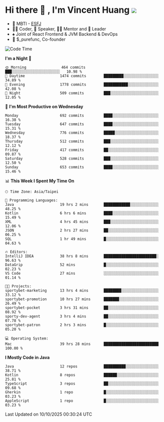 # Hi there 👋 , I'm Vincent Huang ![](https://komarev.com/ghpvc/?username=Jian-Min-Huang)
- 👀 MBTI - [ESFJ](https://www.16personalities.com/esfj-personality)
- 👨‍💻 Coder, 🎤 Speaker, 👨‍🏫 Mentor and 🚀 Leader
- ♠️ Joint of React Frontend & JVM Backend & DevOps
- 💼 $_purefunc, Co-founder

<!--START_SECTION:waka-->
![Code Time](http://img.shields.io/badge/Code%20Time-6%2C054%20hrs%202%20mins-blue)

**I'm a Night 🦉** 

```text
🌞 Morning                464 commits         ███░░░░░░░░░░░░░░░░░░░░░░   10.98 % 
🌆 Daytime                1474 commits        █████████░░░░░░░░░░░░░░░░   34.89 % 
🌃 Evening                1778 commits        ███████████░░░░░░░░░░░░░░   42.08 % 
🌙 Night                  509 commits         ███░░░░░░░░░░░░░░░░░░░░░░   12.05 % 
```
📅 **I'm Most Productive on Wednesday** 

```text
Monday                   692 commits         ████░░░░░░░░░░░░░░░░░░░░░   16.38 % 
Tuesday                  647 commits         ████░░░░░░░░░░░░░░░░░░░░░   15.31 % 
Wednesday                776 commits         █████░░░░░░░░░░░░░░░░░░░░   18.37 % 
Thursday                 512 commits         ███░░░░░░░░░░░░░░░░░░░░░░   12.12 % 
Friday                   417 commits         ██░░░░░░░░░░░░░░░░░░░░░░░   09.87 % 
Saturday                 528 commits         ███░░░░░░░░░░░░░░░░░░░░░░   12.50 % 
Sunday                   653 commits         ████░░░░░░░░░░░░░░░░░░░░░   15.46 % 
```


📊 **This Week I Spent My Time On** 

```text
🕑︎ Time Zone: Asia/Taipei

💬 Programming Languages: 
Java                     19 hrs 2 mins       ████████████░░░░░░░░░░░░░   48.25 % 
Kotlin                   6 hrs 6 mins        ████░░░░░░░░░░░░░░░░░░░░░   15.49 % 
XML                      4 hrs 45 mins       ███░░░░░░░░░░░░░░░░░░░░░░   12.06 % 
JSON                     2 hrs 27 mins       ██░░░░░░░░░░░░░░░░░░░░░░░   06.25 % 
SQL                      1 hr 49 mins        █░░░░░░░░░░░░░░░░░░░░░░░░   04.63 % 

🔥 Editors: 
IntelliJ IDEA            38 hrs 8 mins       ████████████████████████░   96.63 % 
DataGrip                 52 mins             █░░░░░░░░░░░░░░░░░░░░░░░░   02.23 % 
VS Code                  27 mins             ░░░░░░░░░░░░░░░░░░░░░░░░░   01.14 % 

🐱‍💻 Projects: 
sportybet-marketing      13 hrs 4 mins       ████████░░░░░░░░░░░░░░░░░   33.12 % 
sportybet-promotion      10 hrs 27 mins      ███████░░░░░░░░░░░░░░░░░░   26.49 % 
sportybet-pocket         3 hrs 31 mins       ██░░░░░░░░░░░░░░░░░░░░░░░   08.92 % 
sporty-dev-agent         3 hrs 4 mins        ██░░░░░░░░░░░░░░░░░░░░░░░   07.78 % 
sportybet-patron         2 hrs 3 mins        █░░░░░░░░░░░░░░░░░░░░░░░░   05.20 % 

💻 Operating System: 
Mac                      39 hrs 28 mins      █████████████████████████   100.00 % 
```

**I Mostly Code in Java** 

```text
Java                     12 repos            ██████████░░░░░░░░░░░░░░░   38.71 % 
Kotlin                   8 repos             ██████░░░░░░░░░░░░░░░░░░░   25.81 % 
TypeScript               3 repos             ██░░░░░░░░░░░░░░░░░░░░░░░   09.68 % 
Gherkin                  1 repo              █░░░░░░░░░░░░░░░░░░░░░░░░   03.23 % 
AppleScript              1 repo              █░░░░░░░░░░░░░░░░░░░░░░░░   03.23 % 
```




 Last Updated on 10/10/2025 00:30:24 UTC
<!--END_SECTION:waka-->
